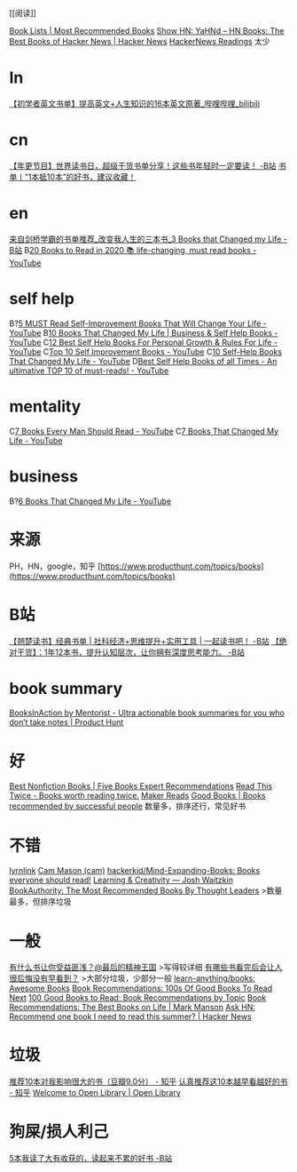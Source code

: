 [[阅读]]

[Book Lists | Most Recommended Books](https://mostrecommendedbooks.com/lists)
[Show HN: YaHNd – HN Books: The Best Books of Hacker News | Hacker News](https://news.ycombinator.com/item?id=25980892)
[HackerNews Readings](https://hacker-recommended-books.vercel.app/category/0/past-6-months/page/0/0)
	太少
# In
[【初学者英文书单】提高英文+人生知识的16本英文原著_哔哩哔哩_bilibili](https://www.bilibili.com/video/BV1Bb411q7Vm/?spm_id_from=333.788.b_7265636f5f6c697374.15)

# cn
[【年更节目】世界读书日，超级干货书单分享！这些书年轻时一定要读！ -B站](https://www.bilibili.com/video/BV1T5411w7yh)
[书单丨“1本抵10本”的好书，建议收藏！](https://mp.weixin.qq.com/s/VYJkc14oAy2pfZAk4jHIxQ)

# en
[来自剑桥学霸的书单推荐_改变我人生的三本书_3 Books that Changed my Life -B站](https://www.bilibili.com/video/BV1Gb411U7Vo/)
B[20 Books to Read in 2020 📚 life-changing, must read books - YouTube](https://www.youtube.com/watch?v=eZoMo4z-giw)
# self help
B?[5 MUST Read Self-Improvement Books That Will Change Your Life - YouTube](https://www.youtube.com/watch?v=UQFZZ55q8UU)
B[10 Books That Changed My Life | Business & Self Help Books - YouTube](https://www.youtube.com/watch?v=TvRA9qrUN3k)
C[12 Best Self Help Books For Personal Growth & Rules For Life - YouTube](https://www.youtube.com/watch?v=rSO5USJZbcc)
C[Top 10 Self Improvement Books - YouTube](https://www.youtube.com/watch?v=jIwxSL7pdUY)
C[10 Self-Help Books That Changed My Life - YouTube](https://www.youtube.com/watch?v=HUcntb7nQCs)
D[Best Self Help Books of all Times - An ultimative TOP 10 of must-reads! - YouTube](https://www.youtube.com/watch?v=df0Uf4i-tDk)
# mentality
C[7 Books Every Man Should Read - YouTube](https://www.youtube.com/watch?v=laiP5B5hMy0)
C[7 Books That Changed My Life - YouTube](https://www.youtube.com/watch?v=PxBwZPpcW5A)
# business
B?[6 Books That Changed My Life - YouTube](https://www.youtube.com/watch?v=mlPk4i-diN4)
# 来源
PH，HN，google，知乎
[https://www.producthunt.com/topics/books](https://www.producthunt.com/topics/books)

# B站
[【翘楚读书】经典书单 | 社科经济+思维提升+实用工具 | 一起读书吧！ -B站](https://www.bilibili.com/video/BV1ji4y1L7j5)
[【绝对干货】：1年12本书，提升认知层次，让你拥有深度思考能力。 -B站](https://www.bilibili.com/video/BV1yi4y1F7d5)

# book summary
[BooksInAction by Mentorist - Ultra actionable book summaries for you who don’t take notes | Product Hunt](https://www.producthunt.com/posts/booksinaction-by-mentorist)

# 好
[Best Nonfiction Books | Five Books Expert Recommendations](https://fivebooks.com/category/nonfiction-books/)
[Read This Twice - Books worth reading twice.](https://www.readthistwice.com/)
[Maker Reads](https://makerreads.com/)
[Good Books | Books recommended by successful people](https://www.goodbooks.io/)
	数量多，排序还行，常见好书

# 不错
[lyrnlink](https://www.lyrn.link/)
	[Cam Mason (cam)](https://lyrn.link/cam/lists/books)
[hackerkid/Mind-Expanding-Books: Books everyone should read!](https://github.com/hackerkid/Mind-Expanding-Books)
[Learning & Creativity — Josh Waitzkin](https://www.joshwaitzkin.com/recommended-reading-learning-creativity)
[BookAuthority: The Most Recommended Books By Thought Leaders](https://bookauthority.org/)  >数量最多，但排序垃圾

# 一般
[有什么书让你受益匪浅？@最后的精神王国](https://www.zhihu.com/question/335849651/answer/798164048) >写得较详细
[有哪些书看完后会让人很后悔没有早看到？](https://www.zhihu.com/question/22794831/answer/635863160) >大部分垃圾，少部分一般
[learn-anything/books: Awesome Books](https://github.com/learn-anything/books)
[Book Recommendations: 100s Of Good Books To Read Next](https://theartofliving.com/book-recommendations/)
[100 Good Books to Read: Book Recommendations by Topic](https://jamesclear.com/best-books)
[Book Recommendations: The Best Books on Life | Mark Manson](https://markmanson.net/best-books/book-recommendations)
[Ask HN: Recommend one book I need to read this summer? | Hacker News](https://news.ycombinator.com/item?id=20332455)

# 垃圾
[推荐10本对我影响很大的书（豆瓣9.0分） - 知乎](https://zhuanlan.zhihu.com/p/92123995)
[认真推荐这10本越早看越好的书 - 知乎](https://zhuanlan.zhihu.com/p/141701511)
[Welcome to Open Library | Open Library](https://openlibrary.org/)
# 狗屎/损人利己
[5本我读了大有收获的，读起来不累的好书 -B站](https://www.bilibili.com/video/BV1SQ4y1h7yh)